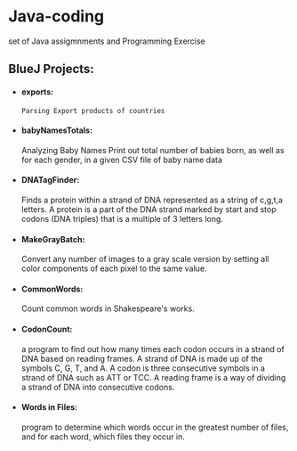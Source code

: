# Java-coding
set of Java assigmnments and Programming Exercise

## BlueJ Projects:
* #### exports: 
      Parsing Export products of countries
* #### babyNamesTotals:
    Analyzing Baby Names
    Print out total number of babies born, as well as for each gender, in a given CSV file of baby name data
* #### DNATagFinder:
    Finds a protein within a strand of DNA represented as a string of c,g,t,a letters.
    A protein is a part of the DNA strand marked by start and stop codons (DNA triples)
    that is a multiple of 3 letters long.
* #### MakeGrayBatch:
    Convert any number of images to a gray scale version by setting all color components of each pixel to the same value.
* #### CommonWords:
    Count common words in Shakespeare's works.
* #### CodonCount:
    a program to find out how many times each codon occurs in a strand of DNA based on reading frames.
    A strand of DNA is made up of the symbols C, G, T, and A. A codon is three consecutive symbols in a strand of DNA such as ATT or TCC.
    A reading frame is a way of dividing a strand of DNA into consecutive codons.
* #### Words in Files:
    program to determine which words occur in the greatest number of files, and for each word, which files they occur in.
